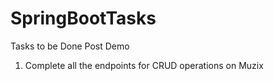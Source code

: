 # SpringBootTasks
Tasks to be Done Post Demo
1. Complete all the endpoints for CRUD operations on Muzix
